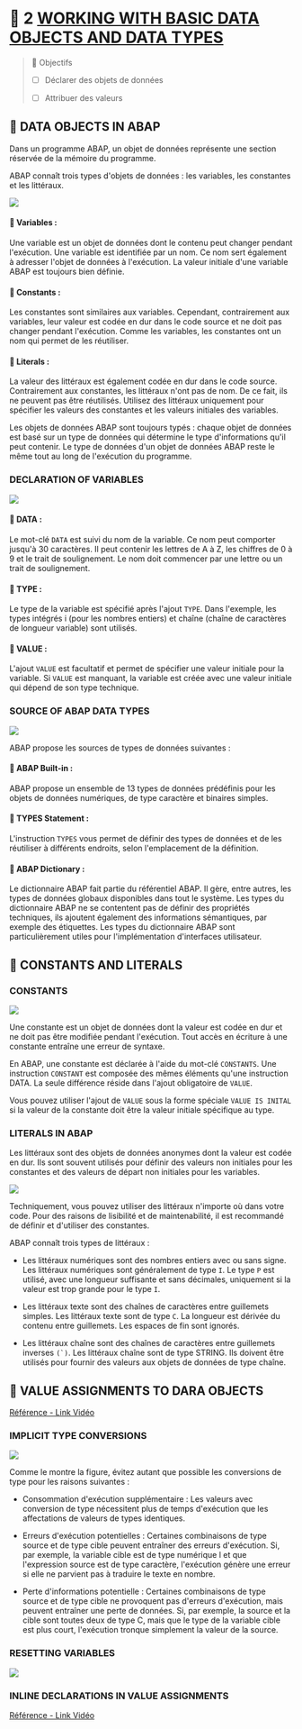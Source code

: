 # 🌸 2 [WORKING WITH BASIC DATA OBJECTS AND DATA TYPES](https://learning.sap.com/learning-journeys/acquire-core-abap-skills/working-with-basic-data-objects-and-data-types_cf92dee2-85ec-4b9f-a778-1a7cfef70dad)

> 🌺 Objectifs
>
> - [ ] Déclarer des objets de données
>
> - [ ] Attribuer des valeurs

## 🌸 DATA OBJECTS IN ABAP

Dans un programme ABAP, un objet de données représente une section réservée de la mémoire du programme.

ABAP connaît trois types d'objets de données : les variables, les constantes et les littéraux.

![](./assets/01_-_Data_Objects_and_Types_001.png)

#### 💮 **Variables** :

Une variable est un objet de données dont le contenu peut changer pendant l'exécution. Une variable est identifiée par un nom. Ce nom sert également à adresser l'objet de données à l'exécution. La valeur initiale d'une variable ABAP est toujours bien définie.

#### 💮 **Constants** :

Les constantes sont similaires aux variables. Cependant, contrairement aux variables, leur valeur est codée en dur dans le code source et ne doit pas changer pendant l'exécution. Comme les variables, les constantes ont un nom qui permet de les réutiliser.

#### 💮 **Literals** :

La valeur des littéraux est également codée en dur dans le code source. Contrairement aux constantes, les littéraux n'ont pas de nom. De ce fait, ils ne peuvent pas être réutilisés. Utilisez des littéraux uniquement pour spécifier les valeurs des constantes et les valeurs initiales des variables.

Les objets de données ABAP sont toujours typés : chaque objet de données est basé sur un type de données qui détermine le type d'informations qu'il peut contenir. Le type de données d'un objet de données ABAP reste le même tout au long de l'exécution du programme.

### DECLARATION OF VARIABLES

![](./assets/01_-_Data_Objects_and_Types_002.png)

#### 💮 **DATA** :

Le mot-clé `DATA` est suivi du nom de la variable. Ce nom peut comporter jusqu'à 30 caractères. Il peut contenir les lettres de A à Z, les chiffres de 0 à 9 et le trait de soulignement. Le nom doit commencer par une lettre ou un trait de soulignement.

#### 💮 **TYPE** :

Le type de la variable est spécifié après l'ajout `TYPE`. Dans l'exemple, les types intégrés i (pour les nombres entiers) et chaîne (chaîne de caractères de longueur variable) sont utilisés.

#### 💮 **VALUE** :

L'ajout `VALUE` est facultatif et permet de spécifier une valeur initiale pour la variable. Si `VALUE` est manquant, la variable est créée avec une valeur initiale qui dépend de son type technique.

### SOURCE OF ABAP DATA TYPES

![](./assets/01_-_Data_Objects_and_Types_003.png)

ABAP propose les sources de types de données suivantes :

#### 💮 **ABAP Built-in** :

ABAP propose un ensemble de 13 types de données prédéfinis pour les objets de données numériques, de type caractère et binaires simples.

#### 💮 **TYPES Statement** :

L'instruction `TYPES` vous permet de définir des types de données et de les réutiliser à différents endroits, selon l'emplacement de la définition.

#### 💮 **ABAP Dictionary** :

Le dictionnaire ABAP fait partie du référentiel ABAP. Il gère, entre autres, les types de données globaux disponibles dans tout le système. Les types du dictionnaire ABAP ne se contentent pas de définir des propriétés techniques, ils ajoutent également des informations sémantiques, par exemple des étiquettes. Les types du dictionnaire ABAP sont particulièrement utiles pour l'implémentation d'interfaces utilisateur.

## 🌸 CONSTANTS AND LITERALS

### CONSTANTS

![](./assets/01_-_Data_Objects_and_Types_007.png)

Une constante est un objet de données dont la valeur est codée en dur et ne doit pas être modifiée pendant l'exécution. Tout accès en écriture à une constante entraîne une erreur de syntaxe.

En ABAP, une constante est déclarée à l'aide du mot-clé `CONSTANTS`. Une instruction `CONSTANT` est composée des mêmes éléments qu'une instruction DATA. La seule différence réside dans l'ajout obligatoire de `VALUE`.

Vous pouvez utiliser l'ajout de `VALUE` sous la forme spéciale `VALUE IS INITAL` si la valeur de la constante doit être la valeur initiale spécifique au type.

### LITERALS IN ABAP

Les littéraux sont des objets de données anonymes dont la valeur est codée en dur. Ils sont souvent utilisés pour définir des valeurs non initiales pour les constantes et des valeurs de départ non initiales pour les variables.

![](./assets/01_-_Data_Objects_and_Types_008.png)

Techniquement, vous pouvez utiliser des littéraux n'importe où dans votre code. Pour des raisons de lisibilité et de maintenabilité, il est recommandé de définir et d'utiliser des constantes.

ABAP connaît trois types de littéraux :

- Les littéraux numériques sont des nombres entiers avec ou sans signe. Les littéraux numériques sont généralement de type `I`. Le type `P` est utilisé, avec une longueur suffisante et sans décimales, uniquement si la valeur est trop grande pour le type `I`.

- Les littéraux texte sont des chaînes de caractères entre guillemets simples. Les littéraux texte sont de type `C`. La longueur est dérivée du contenu entre guillemets. Les espaces de fin sont ignorés.

- Les littéraux chaîne sont des chaînes de caractères entre guillemets inverses `` (`) ``. Les littéraux chaîne sont de type STRING. Ils doivent être utilisés pour fournir des valeurs aux objets de données de type chaîne.

## 🌸 VALUE ASSIGNMENTS TO DARA OBJECTS

[Référence - Link Vidéo](https://learning.sap.com/learning-journeys/acquire-core-abap-skills/working-with-basic-data-objects-and-data-types_cf92dee2-85ec-4b9f-a778-1a7cfef70dad)

### IMPLICIT TYPE CONVERSIONS

![](./assets/02_-_Value_Assignements_002.png)

Comme le montre la figure, évitez autant que possible les conversions de type pour les raisons suivantes :

- Consommation d'exécution supplémentaire : Les valeurs avec conversion de type nécessitent plus de temps d'exécution que les affectations de valeurs de types identiques.

- Erreurs d'exécution potentielles : Certaines combinaisons de type source et de type cible peuvent entraîner des erreurs d'exécution. Si, par exemple, la variable cible est de type numérique l et que l'expression source est de type caractère, l'exécution génère une erreur si elle ne parvient pas à traduire le texte en nombre.

- Perte d'informations potentielle : Certaines combinaisons de type source et de type cible ne provoquent pas d'erreurs d'exécution, mais peuvent entraîner une perte de données. Si, par exemple, la source et la cible sont toutes deux de type C, mais que le type de la variable cible est plus court, l'exécution tronque simplement la valeur de la source.

### RESETTING VARIABLES

![](./assets/02_-_Value_Assignements_003.png)

### INLINE DECLARATIONS IN VALUE ASSIGNMENTS

[Référence - Link Vidéo](https://learning.sap.com/learning-journeys/acquire-core-abap-skills/working-with-basic-data-objects-and-data-types_cf92dee2-85ec-4b9f-a778-1a7cfef70dad)
